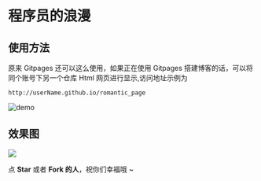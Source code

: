 # 程序员的浪漫

## 使用方法

原来 Gitpages 还可以这么使用，如果正在使用 Gitpages 搭建博客的话，可以将同个账号下另一个仓库 Html 网页进行显示,访问地址示例为

`http://userName.github.io/romantic_page`

![demo](https://ws1.sinaimg.cn/large/c3a916a7gy1fnqsygoap5j20le09e3z7.jpg)

## 效果图

![](./result.gif)

点 **Star** 或者 **Fork 的人**，祝你们幸福哦 ~
